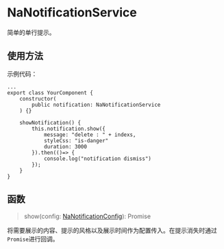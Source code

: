 # NaNotificationService

简单的单行提示。

## 使用方法

示例代码：

    ...
    export class YourComponent {
        constructor(
            public notification: NaNotificationService
        ) {}

        showNotification() {
            this.notification.show({
                message: "delete : " + indexs,
                styleCss: "is-danger"
                duration: 3000
            }).then(()=> {
                console.log("notification dismiss")
            });
        }
    }

## 函数

> show(config: [NaNotificationConfig](../configs/na-notification-config.md)): Promise<any>

将需要展示的内容、提示的风格以及展示时间作为配置传入。在提示消失时通过`Promise`进行回调。

